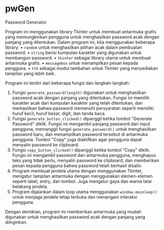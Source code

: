 # pwGen

Password Generator

Program ini menggunakan library Tkinter untuk membuat antarmuka grafis yang memungkinkan pengguna untuk menghasilkan password acak dengan panjang yang ditentukan. Dalam program ini, kita menggunakan beberapa library:
•	`random` untuk menghasilkan pilihan acak dalam pembuatan password.
•	`string` berisi kumpulan karakter yang digunakan untuk membangun password.
•	`tkinter` sebagai library utama untuk membuat antarmuka grafis.
•	`messagebox` untuk menampilkan pesan kepada pengguna.
•	`ttk` sebagai modul tambahan untuk Tkinter yang menyediakan tampilan yang lebih baik.

Program ini terdiri dari beberapa fungsi dan langkah-langkah:
1.	Fungsi `generate_password(length)` digunakan untuk menghasilkan password acak dengan panjang yang ditentukan. Fungsi ini memilih karakter acak dari kumpulan karakter yang telah ditentukan, dan memastikan bahwa password memenuhi persyaratan seperti memiliki huruf kecil, huruf besar, digit, dan tanda baca.
2.	Fungsi `generate_button_clicked()` dipanggil ketika tombol "Generate Password" diklik. Fungsi ini mengambil panjang password dari input pengguna, memanggil fungsi `generate_password()` untuk menghasilkan password baru, dan menampilkan password tersebut di antarmuka pengguna. Tombol "Copy" juga diaktifkan agar pengguna dapat menyalin password ke clipboard.
3.	Fungsi `copy_button_clicked()` dipanggil ketika tombol "Copy" diklik. Fungsi ini mengambil password dari antarmuka pengguna, menghapus teks yang tidak perlu, menyalin password ke clipboard, dan memberikan pesan kepada pengguna bahwa password telah berhasil disalin.
4.	Program membuat jendela utama dengan menggunakan Tkinter, mengatur tampilan antarmuka dengan menggunakan elemen-elemen seperti label, entry, dan tombol. Juga mengatur gaya dan warna latar belakang jendela.
5.	Program dijalankan dalam loop utama menggunakan `window.mainloop()` untuk menjaga jendela tetap terbuka dan menangani interaksi pengguna.

Dengan demikian, program ini memberikan antarmuka yang mudah digunakan untuk menghasilkan password acak dengan panjang yang diinginkan.
